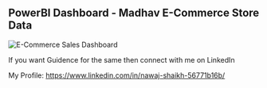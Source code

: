 ## PowerBI Dashboard - Madhav E-Commerce Store Data

![E-Commerce Sales Dashboard](https://user-images.githubusercontent.com/55489853/227761434-ee11d3bb-7e64-4eb5-9db4-eb9287ca7321.jpg)

If you want Guidence for the same then connect with me on LinkedIn

My Profile: https://www.linkedin.com/in/nawaj-shaikh-56771b16b/
